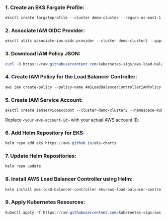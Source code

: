 ### 1. Create an EKS Fargate Profile:
```powershell
eksctl create fargateprofile --cluster demo-cluster --region us-east-1 --name alb-sample-app --namespace game-2048
```

### 2. Associate IAM OIDC Provider:
```powershell
eksctl utils associate-iam-oidc-provider --cluster demo-cluster2 --approve
```

### 3. Download IAM Policy JSON:
```powershell
curl -O https://raw.githubusercontent.com/kubernetes-sigs/aws-load-balancer-controller/v2.5.4/docs/install/iam_policy.json
```

### 4. Create IAM Policy for the Load Balancer Controller:
```powershell
aws iam create-policy --policy-name AWSLoadBalancerControllerIAMPolicy --policy-document file://iam_policy.json
```

### 5. Create IAM Service Account:
```powershell
eksctl create iamserviceaccount --cluster=demo-cluster2 --namespace=kube-system --name=aws-load-balancer-controller --role-name AmazonEKSLoadBalancerControllerRole --attach-policy-arn=arn:aws:iam::<your-aws-account-id>:policy/AWSLoadBalancerControllerIAMPolicy --approve
```
Replace `<your-aws-account-id>` with your actual AWS account ID.

### 6. Add Helm Repository for EKS:
```powershell
helm repo add eks https://aws.github.io/eks-charts
```

### 7. Update Helm Repositories:
```powershell
helm repo update
```

### 8. Install AWS Load Balancer Controller using Helm:
```powershell
helm install aws-load-balancer-controller eks/aws-load-balancer-controller -n kube-system --set clusterName=demo-cluster2 --set serviceAccount.create=false --set serviceAccount.name=aws-load-balancer-controller --set region=us-east-1 --set vpcId=vpc-0a9d6729f6def08e4
```

### 9. Apply Kubernetes Resources:
```powershell
kubectl apply -f https://raw.githubusercontent.com/kubernetes-sigs/aws-load-balancer-controller/v2.5.4/docs/examples/2048/2048_full.yaml
```


